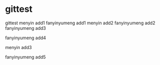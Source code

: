 # gittest
gittest
menyin add1
fanyinyumeng add1
menyin add2
fanyinyumeng add2
fanyinyumeng add3

fanyinyumeng add4

menyin add3

fanyinyumeng add5
